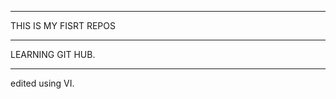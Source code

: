 **************************************
THIS IS MY FISRT REPOS
******************************
LEARNING GIT HUB.
*******************
edited using VI.
